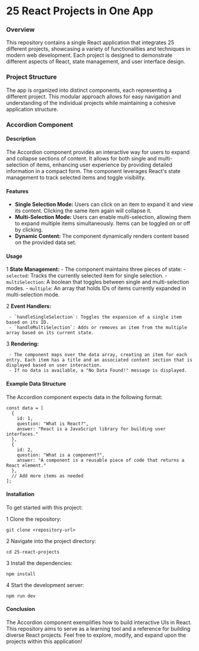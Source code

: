 # 25 React Projects in One App

### Overview

This repository contains a single React application that integrates 25 different projects, showcasing a variety of functionalities and techniques in modern web development. Each project is designed to demonstrate different aspects of React, state management, and user interface design.

### Project Structure

The app is organized into distinct components, each representing a different project. This modular approach allows for easy navigation and understanding of the individual projects while maintaining a cohesive application structure.

### Accordion Component

#### Description

The Accordion component provides an interactive way for users to expand and collapse sections of content. It allows for both single and multi-selection of items, enhancing user experience by providing detailed information in a compact form. The component leverages React's state management to track selected items and toggle visibility.

#### Features

- **Single Selection Mode:** Users can click on an item to expand it and view its content. Clicking the same item again will collapse it.
- **Multi-Selection Mode:** Users can enable multi-selection, allowing them to expand multiple items simultaneously. Items can be toggled on or off by clicking.
- **Dynamic Content:** The component dynamically renders content based on the provided data set.

#### Usage

1 **State Management:**
     - The component maintains three pieces of state:
          - `selected`: Tracks the currently selected item for single selection.
          - `multiSelection`: A boolean that toggles between single and multi-selection modes.
          - `multiple`: An array that holds IDs of items currently expanded in multi-selection mode.

2 **Event Handlers:**

     - `handleSingleSelection`: Toggles the expansion of a single item based on its ID.
     - `handleMultiSelection`: Adds or removes an item from the multiple array based on its current state.

3 **Rendering:**

     - The component maps over the data array, creating an item for each entry. Each item has a title and an associated content section that is displayed based on user interaction.
     - If no data is available, a "No Data Found!" message is displayed.

#### Example Data Structure

The Accordion component expects data in the following format:

```
const data = [
  {
    id: 1,
    question: "What is React?",
    answer: "React is a JavaScript library for building user interfaces."
  },
  {
    id: 2,
    question: "What is a component?",
    answer: "A component is a reusable piece of code that returns a React element."
  },
  // Add more items as needed
];

```

#### Installation

To get started with this project:

1 Clone the repository:

```
git clone <repository-url>

```

2 Navigate into the project directory:

```
cd 25-react-projects

```

3 Install the dependencies:

```
npm install

```

4 Start the development server:

```
npm run dev

```

#### Conclusion

The Accordion component exemplifies how to build interactive UIs in React. This repository aims to serve as a learning tool and a reference for building diverse React projects. Feel free to explore, modify, and expand upon the projects within this application!